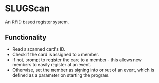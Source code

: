 # SLUGScan

An RFID based register system.

## Functionality

- Read a scanned card's ID.
- Check if the card is assigned to a member.
- If not, prompt to register the card to a member - this allows new members to easily register at an event.
- Otherwise, set the member as signing into or out of an event, which is defined as a parameter on starting the program.


